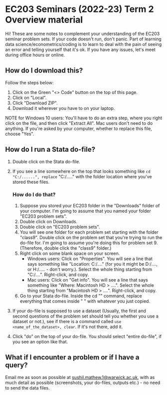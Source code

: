 # EC203 Seminars (2022-23) Term 2 Overview material

Hi! These are some notes to complement your understanding of the EC203 seminar problem sets. If your code doesn't run, don't panic. Part of learning data science/econometrics/coding is to learn to deal with the pain of seeing an error and telling yourself that it's ok. If you have any issues, let's meet during office hours or online.

## How do I download this?

Follow the steps below:

1. Click on the Green "<> Code" button on the top of this page. 
2. Click on "Local". 
3. Click "Download ZIP". 
4. Download it wherever you have to on your laptop. 

NOTE for Windows 10 users: You'll have to do an extra step, where you right click on the file, and then click "Extract All". Mac users don't need to do anything. 
If you're asked by your computer, whether to replace this file, choose "Yes".


## How do I run a Stata do-file?

1. Double click on the Stata do-file.
2. If you see a line somewhere on the top that looks something like `cd "C:/......", replace` "C:/....." with the folder location where you've stored these files.
    ### How do I do that?

    1. Suppose you stored your EC203 folder in the "Downloads" folder of your computer. I'm going to assume that you named your folder "EC203 problem sets". 
    2. Double click on Downloads. 
    3. Double click on "EC203 problem sets". 
    4. You will see one folder for each problem set starting with the folder "class9". Double click on the problem set that you're trying to run the do-file for. I'm going to assume you're doing this for problem set 9. (Therefore, double click the "class9" folder.)
    5. Right click on some blank space on your screen.
        + Windows users: Click on "Properties". You will see a line that says something like "Location: C:/...." (for you it might be D:/...., or H:/..... - don't worry.). Select the whole thing starting from "C:/....". Right-click, and copy.
        + Mac users: Click on "Get info". You will see a line that says something like "Where: Macintosh HD > ....". Select the whole thing starting from "Macintosh HD > ....". Right-click, and copy.
    6. Go to your Stata do-file. Inside the cd "" command, replace everything that comes inside " " with whatever you just copied.

3. If your do-file is supposed to use a dataset (Usually, the first and second questions of the problem set should tell you whether you use a dataset or not.), see if there is a command called `use <name_of_the_dataset>, clear`. If it's not there, add it.
4. Click "do" on the top of your do-file. You should select "entire do-file", if you see an option like that.



## What if I encounter a problem or if I have a query?
Email me as soon as possible at [sushil.mathew.1@warwick.ac.uk](mailto:sushil.mathew.1@warwick.ac.uk), with as much detail as possible (screenshots, your do-files, outputs etc.) - no need to send the data files.
